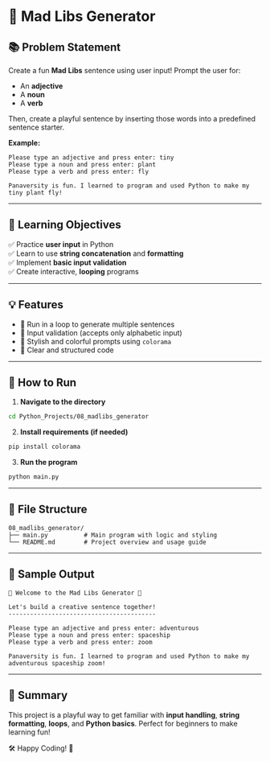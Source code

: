 # 📝 Mad Libs Generator

## 📚 Problem Statement
Create a fun **Mad Libs** sentence using user input! Prompt the user for:
- An **adjective**
- A **noun**
- A **verb**

Then, create a playful sentence by inserting those words into a predefined sentence starter.

**Example:**
```
Please type an adjective and press enter: tiny
Please type a noun and press enter: plant
Please type a verb and press enter: fly

Panaversity is fun. I learned to program and used Python to make my tiny plant fly!
```

---

## 🎯 Learning Objectives
✅ Practice **user input** in Python  
✅ Learn to use **string concatenation** and **formatting**  
✅ Implement **basic input validation**  
✅ Create interactive, **looping** programs  

---

## 💡 Features
- 🔁 Run in a loop to generate multiple sentences
- 🧠 Input validation (accepts only alphabetic input)
- 🎨 Stylish and colorful prompts using `colorama`
- 📜 Clear and structured code

---

## 🚀 How to Run
1. **Navigate to the directory**
```bash
cd Python_Projects/08_madlibs_generator
```
2. **Install requirements (if needed)**
```bash
pip install colorama
```
3. **Run the program**
```bash
python main.py
```

---

## 📂 File Structure
```
08_madlibs_generator/
├── main.py          # Main program with logic and styling
└── README.md        # Project overview and usage guide
```

---

## 🧪 Sample Output
```
🎉 Welcome to the Mad Libs Generator 🎉

Let's build a creative sentence together!
-----------------------------------------

Please type an adjective and press enter: adventurous
Please type a noun and press enter: spaceship
Please type a verb and press enter: zoom

Panaversity is fun. I learned to program and used Python to make my adventurous spaceship zoom!
```

---

## 📘 Summary
This project is a playful way to get familiar with **input handling**, **string formatting**, **loops**, and **Python basics**. Perfect for beginners to make learning fun!

🛠️ Happy Coding! 🚀
